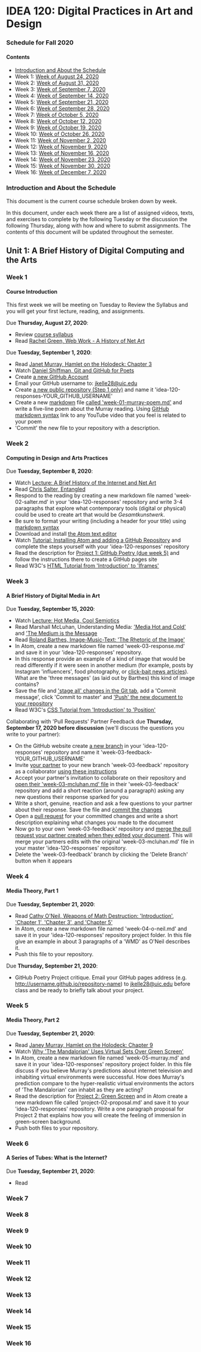 # IDEA 120: Digital Practices in Art and Design
### Schedule for Fall 2020

#### Contents
* [Introduction and About the Schedule](#introduction-and-about-the-schedule)
* Week 1: [Week of August 24, 2020](#week-1)
* Week 2: [Week of August 31, 2020](#week-2)
* Week 3: [Week of September 7, 2020](#week-3)
* Week 4: [Week of September 14, 2020](#week-4)
* Week 5: [Week of September 21, 2020](#week-5)
* Week 6: [Week of September 28, 2020](#week-6)
* Week 7: [Week of October 5, 2020](#week-7)
* Week 8: [Week of October 12, 2020](#week-8)
* Week 9: [Week of October 19, 2020](#week-9)
* Week 10: [Week of October 26, 2020](#week-10)
* Week 11: [Week of November 2, 2020](#week-11)
* Week 12: [Week of November 9, 2020](#week-12)
* Week 13: [Week of November 16, 2020](#week-13)
* Week 14: [Week of November 23, 2020](#week-14)
* Week 15: [Week of November 30, 2020](#week-15)
* Week 16: [Week of December 7, 2020](#week-16)

### Introduction and About the Schedule

This document is the current course schedule broken down by week.

In this document, under each week there are a list of assigned videos, texts, and exercises to complete by the following Tuesday or the discussion the following Thursday, along with how and where to submit assignments.  The contents of this document will be updated throughout the semester.

## Unit 1: A Brief History of Digital Computing and the Arts

### Week 1
#### Course Introduction

This first week we will be meeting on Tuesday to Review the Syllabus and you will get your first lecture, reading, and assignments.

Due **Thursday, August 27, 2020**:
* Review [course syllabus](SYLLABUS.md)
* Read [Rachel Green, Web Work - A History of Net Art](/week_01_week_of_08-24-2020/readings/Greene_Rachel_2000_Web_Work_A_History_of_Internet_Art.pdf)

Due **Tuesday, September 1, 2020**:

* Read [Janet Murray, Hamlet on the Holodeck: Chapter 3](/week_01_week_of_08-24-2020/readings/Murray_Janey_From-Additive-to-Expressive-Form.pdf)
* Watch [Daniel Shiffman, Git and GitHub for Poets](https://www.youtube.com/watch?v=BCQHnlnPusY)
* Create [a new GitHub Account](https://github.com/join)
* Email your GitHub username to: [jkelle28@uic.edu](mailto:jkelle28@uic.edu)
* Create [a new public repository (Step 1 only)](https://guides.github.com/activities/hello-world/#repository) and name it 'idea-120-responses-YOUR_GITHUB_USERNAME'
* Create a new [markdown](https://guides.github.com/features/mastering-markdown/#what) file [called 'week-01-murray-poem.md'](https://docs.github.com/en/github/managing-files-in-a-repository/creating-new-files) and write a five-line poem about the Murray reading. Using [GitHub markdown syntax](https://guides.github.com/features/mastering-markdown/#what) link to any YouTube video that you feel is related to your poem
* 'Commit' the new file to your repository with a description.

### Week 2
#### Computing in Design and Arts Practices

Due **Tuesday, September 8, 2020**:
* Watch [Lecture: A Brief History of the Internet and Net Art](vimeo.com)
* Read [Chris Salter, Entangled](/week_02_week_of_08-31-2020/readings/Salter_Chris_Entangled.pdf)
* Respond to the reading by creating a new markdown file named 'week-02-salter.md' in your 'idea-120-responses' repository and write 3-4 paragraphs that explore what contemporary tools (digital or physical) could be used to create art that would be *Gesamtkunstwerk*.
 * Be sure to format your writing (including a header for your title) using [markdown syntax](https://guides.github.com/features/mastering-markdown/)
* Download and install [the Atom text editor](https://atom.io/)
* Watch [Tutorial: Installing Atom and adding a GitHub Repository](vimeo.com) and complete the steps yourself with your 'idea-120-responses' repository
* Read the description for [Project 1: GitHub Poetry (due week 5)](/github-poetry) and follow the instructions there to create a GitHub pages site
* Read W3C's [HTML Tutorial from 'Introduction' to 'Iframes'](https://www.w3schools.com/html/default.asp)

### Week 3
#### A Brief History of Digital Media in Art

Due **Tuesday, September 15, 2020**:
* Watch [Lecture: Hot Media, Cool Semiotics](vimeo.com)
* Read Marshall McLuhan, Understanding Media: ['Media Hot and Cold'](/week_03_week_of_09-07-2020/readings/mcluhan-hot-and-cold.pdf) and ['The Medium is the Message](/week_03_week_of_09-07-2020/readings/mcluhan-medium-is-the-message.pdf)
* Read [Roland Barthes, Image-Music-Text: 'The Rhetoric of the Image'](/week_03_week_of_09-07-2020/readings/barthes-rhetoric-of-the-image.pdf)
* In Atom, create a new markdown file named 'week-03-response.md' and save it in your 'idea-120-responses' repository.
* In this response provide an example of a kind of image that would be read differently if it were seen in another medium (for example, posts by Instagram 'influencers', food photography, or [click-bait news articles](https://en.wikipedia.org/wiki/Clickbait)). What are the 'three messages' (as laid out by Barthes) this kind of image contains?  
* Save the file and ['stage all' changes in the Git tab](https://flight-manual.atom.io/using-atom/sections/github-package/#stage), add a 'Commit message', click 'Commit to master' and ['Push' the new document to your repository](https://flight-manual.atom.io/using-atom/sections/github-package/#publish-and-push)
* Read W3C's [CSS Tutorial from 'Introduction' to 'Position'](https://www.w3schools.com/css/default.asp)

Collaborating with 'Pull Requests' Partner Feedback due **Thursday, September 17, 2020 before discussion** (we'll discuss the questions you write to your partner):
* On the GitHub website create [a new branch](https://guides.github.com/activities/hello-world/#branch) in your 'idea-120-responses' repository and name it 'week-03-feedback-YOUR_GITHUB_USERNAME'
* Invite [your partner](/week_03_week_of_09-07-2020/readings/partner-assignments.md) to your new branch 'week-03-feedback' repository as a collaborator [using these instructions](https://docs.github.com/en/github/setting-up-and-managing-your-github-user-account/inviting-collaborators-to-a-personal-repository)
* Accept your partner's invitation to collaborate on their repository and [open their 'week-03-mcluhan.md' file](https://guides.github.com/activities/hello-world/#commit) in their 'week-03-feedback' repository and add a short reaction (around a paragraph) asking any new questions their response sparked for you
* Write a short, genuine, reaction and ask a few questions to your partner about their response. Save the file and [commit the changes](https://guides.github.com/activities/hello-world/#commit)
* Open a [pull request](https://guides.github.com/activities/hello-world/#pr) for your committed changes and write a short description explaining what changes you made to the document
* Now go to your own 'week-03-feedback' repository and [merge the pull request your partner created when they edited your document](https://guides.github.com/activities/hello-world/#pr). This will merge your partners edits with the original 'week-03-mcluhan.md' file in your master 'idea-120-responses' repository.
* Delete the 'week-03-feedback' branch by clicking the 'Delete Branch' button when it appears

### Week 4
#### Media Theory, Part 1

Due **Tuesday, September 21, 2020**:
* Read [Cathy O'Neil, Weapons of Math Destruction: 'Introduction', 'Chapter 1', 'Chapter 3', and 'Chapter 5'](/week_04_week_of_09-14-2020/readings/cathy-o-neil-weapons-of-math-destruction.pdf)
* In Atom, create a new markdown file named 'week-04-o-neil.md' and save it in your 'idea-120-responses' repository project folder. In this file give an example in about 3 paragraphs of a 'WMD' as O'Neil describes it.
* Push this file to your repository.

Due **Thursday, September 21, 2020**:
* GitHub Poetry Project critique. Email your GitHub pages address (e.g. http://username.github.io/repository-name) to [jkelle28@uic.edu](mailto:jkelle28@uic.edu) before class and be ready to briefly talk about your project.

### Week 5
#### Media Theory, Part 2

Due **Tuesday, September 21, 2020**:
* Read [Janey Murray, Hamlet on the Holodeck: Chapter 9](week_05_week_of_09-21-2020/readings/janet-murray-hamlet-on-the-holodeck-chapter-9.pdf)
* Watch [Why 'The Mandalorian' Uses Virtual Sets Over Green Screen'](https://www.youtube.com/watch?v=Ufp8weYYDE8)
* In Atom, create a new markdown file named 'week-05-murray.md' and save it in your 'idea-120-responses' repository project folder. In this file discuss if you believe Murray's predictions about internet television and inhabiting virtual environments were successful. How does Murray's prediction compare to the hyper-realistic virtual environments the actors of 'The Mandalorian' can inhabit as they are acting?
* Read the description for [Project 2: Green Screen](/green-screen) and in Atom create a new markdown file called 'project-02-proposal.md' and save it to your 'idea-120-responses' repository. Write a one paragraph proposal for Project 2 that explains how you will create the feeling of immersion in green-screen background.
* Push both files to your repository.

### Week 6
#### A Series of Tubes: What is the Internet?

Due **Tuesday, September 21, 2020**:
* Read

### Week 7

### Week 8

### Week 9

### Week 10

### Week 11

### Week 12

### Week 13

### Week 14

### Week 15

### Week 16
